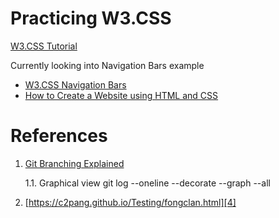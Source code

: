 # Practicing W3.CSS

[W3.CSS Tutorial][2]

Currently looking into Navigation Bars example

- [W3.CSS Navigation Bars][3]
- [How to Create a Website using HTML and CSS][1]

# References

1. [Git Branching Explained][5]

    1.1. Graphical view
            git log --oneline --decorate --graph --all

1. [https://c2pang.github.io/Testing/fongclan.html][4]

[1]: https://www.browserstack.com/guide/build-a-website-using-html-css
[2]: https://www.w3schools.com/w3css/default.asp
[3]: https://www.w3schools.com/w3css/w3css_navigation.asp
[4]: https://c2pang.github.io/Testing/fongclan.html
[5]: https://git-scm.com/book/en/v2/Git-Branching-Branches-in-a-Nutshell